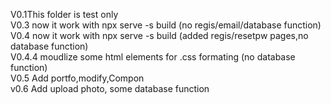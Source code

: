 V0.1This folder is test only  
V0.3 now it work with npx serve -s build (no regis/email/database function)   
V0.4 now it work with npx serve -s build (added regis/resetpw pages,no database function)   
V0.4.4 moudlize some html elements for .css formating (no database function)    
V0.5 Add portfo,modify,Compon   
v0.6 Add upload photo, some database function
